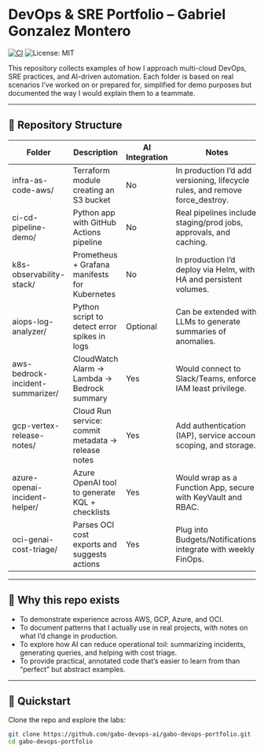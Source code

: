 # DevOps & SRE Portfolio – Gabriel Gonzalez Montero

[![CI](https://github.com/gabo-devops-ai/gabo-devops-portfolio/actions/workflows/ci.yml/badge.svg)](https://github.com/gabo-devops-ai/gabo-devops-portfolio/actions)
![License: MIT](https://img.shields.io/badge/License-MIT-green.svg)

This repository collects examples of how I approach multi-cloud DevOps, SRE practices, and AI-driven automation. Each folder is based on real scenarios I’ve worked on or prepared for, simplified for demo purposes but documented the way I would explain them to a teammate.

---

## 📂 Repository Structure

| Folder                          | Description                                  | AI Integration | Notes                                                                 |
|---------------------------------|----------------------------------------------|----------------|----------------------------------------------------------------------|
| infra-as-code-aws/              | Terraform module creating an S3 bucket       | No             | In production I’d add versioning, lifecycle rules, and remove force_destroy. |
| ci-cd-pipeline-demo/            | Python app with GitHub Actions pipeline      | No             | Real pipelines include staging/prod jobs, approvals, and caching.    |
| k8s-observability-stack/        | Prometheus + Grafana manifests for Kubernetes| No             | In production I’d deploy via Helm, with HA and persistent volumes.   |
| aiops-log-analyzer/             | Python script to detect error spikes in logs | Optional       | Can be extended with LLMs to generate summaries of anomalies.        |
| aws-bedrock-incident-summarizer/| CloudWatch Alarm → Lambda → Bedrock summary  | Yes            | Would connect to Slack/Teams, enforce IAM least privilege.           |
| gcp-vertex-release-notes/       | Cloud Run service: commit metadata → release notes | Yes        | Add authentication (IAP), service account scoping, and storage.     |
| azure-openai-incident-helper/   | Azure OpenAI tool to generate KQL + checklists| Yes           | Would wrap as a Function App, secure with KeyVault and RBAC.         |
| oci-genai-cost-triage/          | Parses OCI cost exports and suggests actions | Yes            | Plug into Budgets/Notifications, integrate with weekly FinOps.       |

---

## 🎯 Why this repo exists

- To demonstrate experience across AWS, GCP, Azure, and OCI.  
- To document patterns that I actually use in real projects, with notes on what I’d change in production.  
- To explore how AI can reduce operational toil: summarizing incidents, generating queries, and helping with cost triage.  
- To provide practical, annotated code that’s easier to learn from than “perfect” but abstract examples.  

---

## 🚀 Quickstart

Clone the repo and explore the labs:

```bash
git clone https://github.com/gabo-devops-ai/gabo-devops-portfolio.git
cd gabo-devops-portfolio
